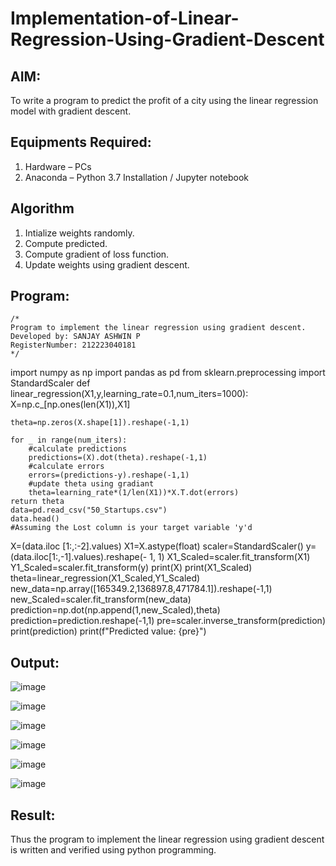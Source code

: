 # Implementation-of-Linear-Regression-Using-Gradient-Descent

## AIM:
To write a program to predict the profit of a city using the linear regression model with gradient descent.

## Equipments Required:
1. Hardware – PCs
2. Anaconda – Python 3.7 Installation / Jupyter notebook

## Algorithm
1. Intialize weights randomly.
2. Compute predicted.
3. Compute gradient of loss function.
4. Update weights using gradient descent.

## Program:
```
/*
Program to implement the linear regression using gradient descent.
Developed by: SANJAY ASHWIN P
RegisterNumber: 212223040181
*/
```

import numpy as np
import pandas as pd
from sklearn.preprocessing import StandardScaler
def linear_regression(X1,y,learning_rate=0.1,num_iters=1000):
    X=np.c_[np.ones(len(X1)),X1]
    
    theta=np.zeros(X.shape[1]).reshape(-1,1)
    
    for _ in range(num_iters):
        #calculate predictions
        predictions=(X).dot(theta).reshape(-1,1)
        #calculate errors
        errors=(predictions-y).reshape(-1,1)
        #update theta using gradiant
        theta=learning_rate*(1/len(X1))*X.T.dot(errors)
    return theta
    data=pd.read_csv("50_Startups.csv")
    data.head()   
    #Assuming the Lost column is your target variable 'y'd
X=(data.iloc [1:,:-2].values) 
X1=X.astype(float)
scaler=StandardScaler()
y=(data.iloc[1:,-1].values).reshape(- 1, 1) 
X1_Scaled=scaler.fit_transform(X1)
Y1_Scaled=scaler.fit_transform(y)
print(X)
print(X1_Scaled)
theta=linear_regression(X1_Scaled,Y1_Scaled)
new_data=np.array([165349.2,136897.8,471784.1]).reshape(-1,1)
new_Scaled=scaler.fit_transform(new_data)
prediction=np.dot(np.append(1,new_Scaled),theta)
prediction=prediction.reshape(-1,1)
pre=scaler.inverse_transform(prediction)
print(prediction)
print(f"Predicted value: {pre}")

## Output:
![image](https://github.com/sanjayashwinP/Implementation-of-Linear-Regression-Using-Gradient-Descent/assets/147473265/36f9a69f-f339-430a-b1aa-6e5472fd6699)

![image](https://github.com/sanjayashwinP/Implementation-of-Linear-Regression-Using-Gradient-Descent/assets/147473265/815d4160-1a96-4ee8-9a5b-f4096880ae90)

![image](https://github.com/sanjayashwinP/Implementation-of-Linear-Regression-Using-Gradient-Descent/assets/147473265/2f8f4e23-6cc9-434c-9753-d0b40d862f20) 

![image](https://github.com/sanjayashwinP/Implementation-of-Linear-Regression-Using-Gradient-Descent/assets/147473265/b7f72898-1a9b-4a88-9836-b36fbf363e60)

![image](https://github.com/sanjayashwinP/Implementation-of-Linear-Regression-Using-Gradient-Descent/assets/147473265/43c1de1d-955d-4a40-a852-2863fb2c1fad)

![image](https://github.com/sanjayashwinP/Implementation-of-Linear-Regression-Using-Gradient-Descent/assets/147473265/8a0eb588-5ba3-48b6-8236-d7a69318173e)






## Result:
Thus the program to implement the linear regression using gradient descent is written and verified using python programming.
